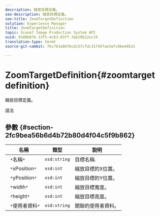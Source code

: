 ```yaml
---
description: 縮放目標定義。
seo-description: 縮放目標定義。
seo-title: ZoomTargetDefinition
solution: Experience Manager
title: ZoomTargetDefinition
topic: Scene7 Image Production System API
uuid: 9180b87b-13f5-4c63-83ff-3eb20b12ec19
translation-type: tm+mt
source-git-commit: 7bc7b3a86fbcdc57cfdc31745fae3afc06e44b15

---
```



# ZoomTargetDefinition{#zoomtargetdefinition}

縮放目標定義。

語法

## 參數 {#section-2fc9bea56b6d4b72b80d4f04c5f9b862}

| 名稱 | 類型 | 說明 |
|---|---|---|
| ` *`名稱`*` | `xsd:string` | 目標名稱. |
| ` *`xPosition`*` | `xsd:int` | 縮放目標的X位置。 |
| ` *`yPosition`*` | `xsd:int` | 縮放目標的Y位置。 |
| ` *`width`*` | `xsd:int` | 縮放目標寬度。 |
| ` *`height`*` | `xsd:int` | 縮放目標高度。 |
| ` *`使用者資料`*` | `xsd:string` | 關聯的使用者資料。 |

